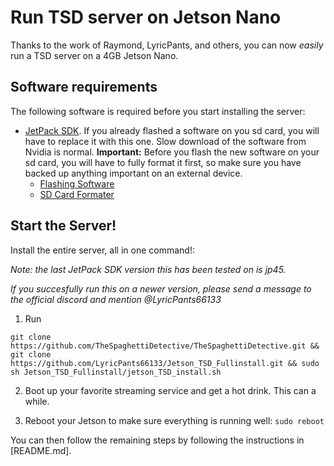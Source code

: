 # Run TSD server on Jetson Nano

Thanks to the work of Raymond, LyricPants, and others, you can now *easily* run a TSD server on a 4GB Jetson Nano.

## Software requirements

The following software is required before you start installing the server:

- [JetPack SDK](https://developer.nvidia.com/embedded/jetpack). If you already flashed a software on you sd card, you will have to replace it with this one. Slow download of the software from Nvidia is normal. **Important:** Before you flash the new software on your sd card, you will have to fully format it first, so make sure you have backed up anything important on an external device.
  - [Flashing Software](https://www.balena.io/etcher/)
  - [SD Card Formater](https://www.sdcard.org/downloads/formatter/)

## Start the Server!

Install the entire server, all in one command!:

*Note: the last JetPack SDK version this has been tested on is jp45.*

*If you succesfully run this on a newer version, please send a message to the official discord and mention @LyricPants66133*

1. Run 
```
git clone https://github.com/TheSpaghettiDetective/TheSpaghettiDetective.git && git clone https://github.com/LyricPants66133/Jetson_TSD_Fullinstall.git && sudo sh Jetson_TSD_Fullinstall/jetson_TSD_install.sh
```
2. Boot up your favorite streaming service and get a hot drink. This can a while.

3. Reboot your Jetson to make sure everything is running well: `sudo reboot`

You can then follow the remaining steps by following the instructions in [README.md].
